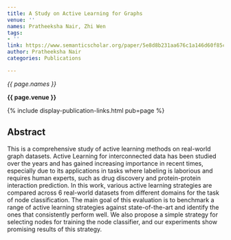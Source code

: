 ```yaml
---
title: A Study on Active Learning for Graphs
venue: ''
names: Pratheeksha Nair, Zhi Wen
tags:
- ''
link: https://www.semanticscholar.org/paper/5e8d8b231aa676c1a146d60f85ccea3685d25c95
author: Pratheeksha Nair
categories: Publications

---
```


*{{ page.names }}*

**{{ page.venue }}**

{% include display-publication-links.html pub=page %}

## Abstract

This is a comprehensive study of active learning methods on real-world graph datasets. Active Learning for interconnected data has been studied over the years and has gained increasing importance in recent times, especially due to its applications in tasks where labeling is laborious and requires human experts, such as drug discovery and protein-protein interaction prediction. In this work, various active learning strategies are compared across 6 real-world datasets from different domains for the task of node classification. The main goal of this evaluation is to benchmark a range of active learning strategies against state-of-the-art and identify the ones that consistently perform well. We also propose a simple strategy for selecting nodes for training the node classifier, and our experiments show promising results of this strategy.